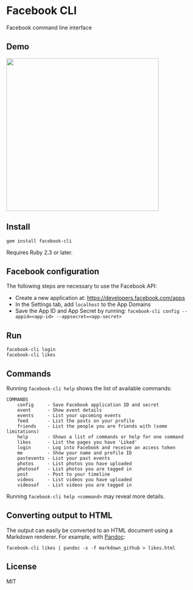 # Facebook CLI

Facebook command line interface

## Demo

<a href="https://asciinema.org/a/87129"><img src="https://asciinema.org/a/87129.png" width="400"/></a>

## Install

```
gem install facebook-cli
```

Requires Ruby 2.3 or later.

## Facebook configuration

The following steps are necessary to use the Facebook API:

- Create a new application at: https://developers.facebook.com/apps
- In the Settings tab, add `localhost` to the App Domains
- Save the App ID and App Secret by running: `facebook-cli config --appid=<app-id> --appsecret=<app-secret>`

## Run

```
facebook-cli login
facebook-cli likes
```

## Commands

Running ```facebook-cli help``` shows the list of available commands:

```
COMMANDS
    config     - Save Facebook application ID and secret
    event      - Show event details
    events     - List your upcoming events
    feed       - List the posts on your profile
    friends    - List the people you are friends with (some limitations)
    help       - Shows a list of commands or help for one command
    likes      - List the pages you have 'Liked'
    login      - Log into Facebook and receive an access token
    me         - Show your name and profile ID
    pastevents - List your past events
    photos     - List photos you have uploaded
    photosof   - List photos you are tagged in
    post       - Post to your timeline
    videos     - List videos you have uploaded
    videosof   - List videos you are tagged in
```

Running ```facebook-cli help <command>``` may reveal more details.

## Converting output to HTML

The output can easily be converted to an HTML document using a Markdown renderer.  For example, with [Pandoc](http://pandoc.org/):

```
facebook-cli likes | pandoc -s -f markdown_github > likes.html
```

## License

MIT